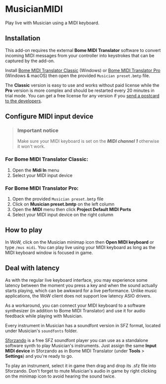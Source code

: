 # MusicianMIDI
Play live with Musician using a MIDI keyboard.

## Installation
This add-on requires the external **Bome MIDI Translator** software to convert incoming MIDI messages from your controller into keystrokes that can be captured by the add-on.

Install [Bome MIDI Translator Classic](https://www.bome.com/products/mtclassic) (Windows) or [Bome MIDI Translator Pro](https://www.bome.com/products/miditranslator) (Windows & macOS) then open the provided `Musician preset.bmtp` file.

The __Classic__ version is easy to use and works without paid license while the __Pro__ version is more complex and should be restarted every 20 minutes in trial mode. You can get a free license for any version if you [send a postcard to the developers](https://www.bome.com/postcardware).

## Configure MIDI input device
> ### Important notice
> Make sure your MIDI keyboard is set on the ___MIDI channel 1___ otherwise it won't work.

### For Bome MIDI Translator __Classic__:
1. Open the **Midi In** menu
2. Select your MIDI input device

### For Bome MIDI Translator __Pro__:
1. Open the provided `Musician preset.bmtp` file
2. Click on __Musician preset.bmtp__ on the left column
3. Open the **MIDI** menu then click **Project Default MIDI Ports**
4. Select your MIDI input device on the right column

## How to play
In WoW, click on the Musician minimap icon then **Open MIDI keyboard** or type `/mus midi`. You can play live using your MIDI keyboard as long as the MIDI keyboard window is focused in game.

## Deal with latency
As with the regular live keyboard interface, you may experience some latency between the moment you press a key and when the sound actually starts playing, which can be awkward for a live performance. Unlike music applications, the WoW client does not support low latency ASIO drivers.

As a workaround, you can connect your MIDI keyboard to a software synthesizer (in addition to Bome MIDI Translator) and use it for audio feedback while playing with Musician.

Every instrument in Musician has a soundfont version in SFZ format, located under Musician's `soundfonts` folder.

[Sforzando](https://www.plogue.com/products/sforzando.html) is a free SFZ soundfont player you can use as a standalone software synth to play Musician's instruments. Just assign the same **Input MIDI device** in Sforzando as in Bome MIDI Translator (under **Tools** > **Settings**) and you're ready to go.

To play an instrument, select it in game then drag and drop its .sfz file into Sforzando. Don't forget to mute Musician's audio in game by right clicking on the minimap icon to avoid hearing the sound twice.
